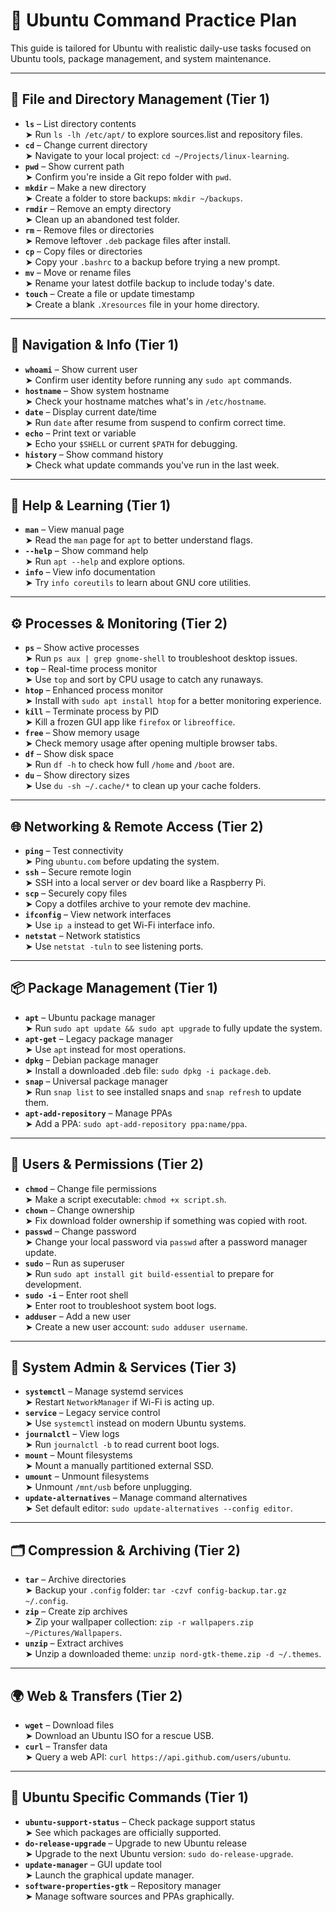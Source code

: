 # 🧠 Ubuntu Command Practice Plan

This guide is tailored for Ubuntu with realistic daily-use tasks focused on Ubuntu tools, package management, and system maintenance.

---

## 📂 File and Directory Management (Tier 1)

- **`ls`** – List directory contents  
  ➤ Run `ls -lh /etc/apt/` to explore sources.list and repository files.
- **`cd`** – Change current directory  
  ➤ Navigate to your local project: `cd ~/Projects/linux-learning`.
- **`pwd`** – Show current path  
  ➤ Confirm you're inside a Git repo folder with `pwd`.
- **`mkdir`** – Make a new directory  
  ➤ Create a folder to store backups: `mkdir ~/backups`.
- **`rmdir`** – Remove an empty directory  
  ➤ Clean up an abandoned test folder.
- **`rm`** – Remove files or directories  
  ➤ Remove leftover `.deb` package files after install.
- **`cp`** – Copy files or directories  
  ➤ Copy your `.bashrc` to a backup before trying a new prompt.
- **`mv`** – Move or rename files  
  ➤ Rename your latest dotfile backup to include today's date.
- **`touch`** – Create a file or update timestamp  
  ➤ Create a blank `.Xresources` file in your home directory.

---

## 🧭 Navigation & Info (Tier 1)

- **`whoami`** – Show current user  
  ➤ Confirm user identity before running any `sudo apt` commands.
- **`hostname`** – Show system hostname  
  ➤ Check your hostname matches what's in `/etc/hostname`.
- **`date`** – Display current date/time  
  ➤ Run `date` after resume from suspend to confirm correct time.
- **`echo`** – Print text or variable  
  ➤ Echo your `$SHELL` or current `$PATH` for debugging.
- **`history`** – Show command history  
  ➤ Check what update commands you've run in the last week.

---

## 📖 Help & Learning (Tier 1)

- **`man`** – View manual page  
  ➤ Read the `man` page for `apt` to better understand flags.
- **`--help`** – Show command help  
  ➤ Run `apt --help` and explore options.
- **`info`** – View info documentation  
  ➤ Try `info coreutils` to learn about GNU core utilities.

---

## ⚙️ Processes & Monitoring (Tier 2)

- **`ps`** – Show active processes  
  ➤ Run `ps aux | grep gnome-shell` to troubleshoot desktop issues.
- **`top`** – Real-time process monitor  
  ➤ Use `top` and sort by CPU usage to catch any runaways.
- **`htop`** – Enhanced process monitor  
  ➤ Install with `sudo apt install htop` for a better monitoring experience.
- **`kill`** – Terminate process by PID  
  ➤ Kill a frozen GUI app like `firefox` or `libreoffice`.
- **`free`** – Show memory usage  
  ➤ Check memory usage after opening multiple browser tabs.
- **`df`** – Show disk space  
  ➤ Run `df -h` to check how full `/home` and `/boot` are.
- **`du`** – Show directory sizes  
  ➤ Use `du -sh ~/.cache/*` to clean up your cache folders.

---

## 🌐 Networking & Remote Access (Tier 2)

- **`ping`** – Test connectivity  
  ➤ Ping `ubuntu.com` before updating the system.
- **`ssh`** – Secure remote login  
  ➤ SSH into a local server or dev board like a Raspberry Pi.
- **`scp`** – Securely copy files  
  ➤ Copy a dotfiles archive to your remote dev machine.
- **`ifconfig`** – View network interfaces  
  ➤ Use `ip a` instead to get Wi-Fi interface info.
- **`netstat`** – Network statistics  
  ➤ Use `netstat -tuln` to see listening ports.

---

## 📦 Package Management (Tier 1)

- **`apt`** – Ubuntu package manager  
  ➤ Run `sudo apt update && sudo apt upgrade` to fully update the system.
- **`apt-get`** – Legacy package manager  
  ➤ Use `apt` instead for most operations.
- **`dpkg`** – Debian package manager  
  ➤ Install a downloaded .deb file: `sudo dpkg -i package.deb`.
- **`snap`** – Universal package manager  
  ➤ Run `snap list` to see installed snaps and `snap refresh` to update them.
- **`apt-add-repository`** – Manage PPAs  
  ➤ Add a PPA: `sudo apt-add-repository ppa:name/ppa`.

---

## 🔐 Users & Permissions (Tier 2)

- **`chmod`** – Change file permissions  
  ➤ Make a script executable: `chmod +x script.sh`.
- **`chown`** – Change ownership  
  ➤ Fix download folder ownership if something was copied with root.
- **`passwd`** – Change password  
  ➤ Change your local password via `passwd` after a password manager update.
- **`sudo`** – Run as superuser  
  ➤ Run `sudo apt install git build-essential` to prepare for development.
- **`sudo -i`** – Enter root shell  
  ➤ Enter root to troubleshoot system boot logs.
- **`adduser`** – Add a new user  
  ➤ Create a new user account: `sudo adduser username`.

---

## 🧰 System Admin & Services (Tier 3)

- **`systemctl`** – Manage systemd services  
  ➤ Restart `NetworkManager` if Wi-Fi is acting up.
- **`service`** – Legacy service control  
  ➤ Use `systemctl` instead on modern Ubuntu systems.
- **`journalctl`** – View logs  
  ➤ Run `journalctl -b` to read current boot logs.
- **`mount`** – Mount filesystems  
  ➤ Mount a manually partitioned external SSD.
- **`umount`** – Unmount filesystems  
  ➤ Unmount `/mnt/usb` before unplugging.
- **`update-alternatives`** – Manage command alternatives  
  ➤ Set default editor: `sudo update-alternatives --config editor`.

---

## 🗂️ Compression & Archiving (Tier 2)

- **`tar`** – Archive directories  
  ➤ Backup your `.config` folder: `tar -czvf config-backup.tar.gz ~/.config`.
- **`zip`** – Create zip archives  
  ➤ Zip your wallpaper collection: `zip -r wallpapers.zip ~/Pictures/Wallpapers`.
- **`unzip`** – Extract archives  
  ➤ Unzip a downloaded theme: `unzip nord-gtk-theme.zip -d ~/.themes`.

---

## 🌍 Web & Transfers (Tier 2)

- **`wget`** – Download files  
  ➤ Download an Ubuntu ISO for a rescue USB.
- **`curl`** – Transfer data  
  ➤ Query a web API: `curl https://api.github.com/users/ubuntu`.

---

## 🔧 Ubuntu Specific Commands (Tier 1)

- **`ubuntu-support-status`** – Check package support status  
  ➤ See which packages are officially supported.
- **`do-release-upgrade`** – Upgrade to new Ubuntu release  
  ➤ Upgrade to the next Ubuntu version: `sudo do-release-upgrade`.
- **`update-manager`** – GUI update tool  
  ➤ Launch the graphical update manager.
- **`software-properties-gtk`** – Repository manager  
  ➤ Manage software sources and PPAs graphically.